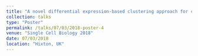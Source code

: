 ```yaml
---
title: "A novel differential expression-based clustering approach for clinical single-cell RNA sequencing "
collection: talks
type: "Poster"
permalink: /talks/07/03/2018-poster-4
venue: "Single Cell Biology 2018"
date: 07/03/2018
location: "Hixton, UK"
---
```

